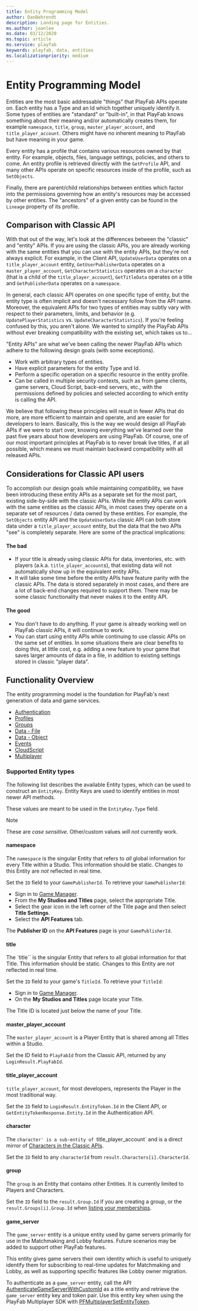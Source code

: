 ```yaml
---
title: Entity Programming Model
author: DanBehrendt
description: Landing page for Entities.
ms.author: joanlee
ms.date: 03/12/2020
ms.topic: article
ms.service: playfab
keywords: playfab, data, entities
ms.localizationpriority: medium
---
```


# Entity Programming Model

Entities are the most basic addressable "things" that PlayFab APIs operate on. Each entity has a Type and an Id which together uniquely identify it. Some types of entities are "standard" or "built-in", in that PlayFab knows something about their meaning and/or automatically creates them, for example `namespace`, `title`, `group`, `master_player_account`, and `title_player_account`. Others might have no inherent meaning to PlayFab but have meaning in your game.

Every entity has a profile that contains various resources owned by that entity. For example, objects, files, language settings, policies, and others to come. An entity profile is retrieved directly with the `GetProfile` API, and many other APIs operate on specific resources inside of the profile, such as `SetObjects`.

Finally, there are parent/child relationships between entities which factor into the permissions governing how an entity's resources may be accessed by other entities. The "ancestors" of a given entity can be found in the `Lineage` property of its profile.

## Comparison with Classic API

With that out of the way, let's look at the differences between the "classic" and "entity" APIs. If you are using the classic APIs, you are already working with the same entities that you can use with the entity APIs, but they're not always explicit. For example, in the Client API, `UpdateUserData` operates on a `title_player_account` entity, `GetUserPublisherData` operates on a `master_player_account`, `GetCharacterStatistics` operates on a `character` (that is a child of the `title_player_account`), `GetTitleData` operates on a title and `GetPublisherData` operates on a `namespace`.

In general, each classic API operates on one specific type of entity, but the entity type is often implicit and doesn't necessary follow from the API name. Moreover, the equivalent APIs for two types of entities may subtly vary with respect to their parameters, limits, and behavior (e.g. `UpdatePlayerStatistics` vs. `UpdateCharacterStatistics`). If you're feeling confused by this, you aren't alone. We wanted to simplify the PlayFab APIs without ever breaking compatibility with the existing set, which takes us to...

"Entity APIs" are what we've been calling the newer PlayFab APIs which adhere to the following design goals (with some exceptions).

- Work with arbitrary types of entities.
- Have explicit parameters for the entity Type and Id.
- Perform a specific operation on a specific resource in the entity profile.
- Can be called in multiple security contexts, such as from game clients, game servers, Cloud Script, back-end servers, etc., with the permissions defined by policies and selected according to which entity is calling the API.

We believe that following these principles will result in fewer APIs that do more, are more efficient to maintain and operate, and are easier for developers to learn. Basically, this is the way we would design all PlayFab APIs if we were to start over, knowing everything we've learned over the past five years about how developers are using PlayFab. Of course, one of our most important principles at PlayFab is to never break live titles, if at all possible, which means we must maintain backward compatibility with all released APIs.

## Considerations for Classic API users

To accomplish our design goals while maintaining compatibility, we have been introducing these entity APIs as a separate set for the most part, existing side-by-side with the classic APIs. While the entity APIs can work with the same entities as the classic APIs, in most cases they operate on a separate set of resources / data owned by these entities. For example, the `SetObjects` entity API and the `UpdateUserData` classic API can both store data under a `title_player_account` entity, but the data that the two APIs "see" is completely separate. Here are some of the practical implications:

#### The bad

- If your title is already using classic APIs for data, inventories, etc. with players (a.k.a. `title_player_account`s), that existing data will not automatically show up in the equivalent entity APIs.
- It will take some time before the entity APIs have feature parity with the classic APIs. The data is stored separately in most cases, and there are a lot of back-end changes required to support them. There may be some classic functionality that never makes it to the entity API.

#### The good

- You don't have to do anything. If your game is already working well on PlayFab classic APIs, it will continue to work.
- You can start using entity APIs while continuing to use classic APIs on the same set of entities. In some situations there are clear benefits to doing this, at little cost, e.g. adding a new feature to your game that saves larger amounts of data in a file, in addition to existing settings stored in classic "player data".

## Functionality Overview

The entity programming model is the foundation for PlayFab's next generation of data and game services. 

- [Authentication](xref:titleid.playfabapi.com.authentication.authentication)
- [Profiles](xref:titleid.playfabapi.com.profiles.accountmanagement)
- [Groups](xref:titleid.playfabapi.com.groups.groups)
- [Data - File](xref:titleid.playfabapi.com.data.file)
- [Data - Object](xref:titleid.playfabapi.com.data.object)
- [Events](../../../api-references/events/index.md)
- [CloudScript](xref:titleid.playfabapi.com.cloudscript.server-sidecloudscript)
- [Multiplayer](xref:titleid.playfabapi.com.multiplayer.multiplayerserver)

### Supported Entity types

The following list describes the available Entity types, which can be used to construct an `EntityKey`. Entity Keys are used to identify entities in most newer API methods.

These values are meant to be used in the `EntityKey.Type` field.

> [!NOTE]
> These are *case sensitive*. Other/custom values *will not* currently work.

#### namespace

The `namespace` is the singular Entity that refers to *all* global information for every Title within a Studio. This information should be static. Changes to this Entity are *not* reflected in real time.

Set the `ID` field to your `GamePublisherId`. To retrieve your `GamePublisherId`:

- Sign in to [Game Manager](https://developer.playfab.com).
- From the **My Studios and Titles** page, select the appropriate Title.
- Select the gear icon in the left corner of the Title page and then select **Title Settings**.
- Select the **API Features** tab.

The **Publisher ID** on the **API Features** page is your `GamePublisherId`.

#### title

The `title`` is the singular Entity that refers to all global information for that Title. This information should be static. Changes to this Entity are *not* reflected in real time.

Set the `ID` field to your game's `TitleId`. To retrieve your `TitleId`:

- Sign in to [Game Manager](https://developer.playfab.com).
- On the **My Studios and Titles** page locate your Title.

The Title ID is located just below the name of your Title.

#### master_player_account

The `master_player_account` is a Player Entity that is shared among all Titles within a Studio.

Set the ID field to `PlayFabId` from the Classic API, returned by any `LoginResult.PlayFabId`.

#### title_player_account

`title_player_account`, for most developers, represents the Player in the most traditional way.

Set the `ID` field to `LoginResult.EntityToken.Id` in the Client API, or `GetEntityTokenResponse.Entity.Id` in the Authentication API.

#### character

The `character' is a sub-entity of `title_player_account` and is a direct mirror of [Characters in the Classic APIs](xref:titleid.playfabapi.com.client.characters.getalluserscharacters).

Set the `ID` field to any `characterId` from `result.Characters[i].CharacterId`.

#### group

The `group` is an Entity that contains other Entities. It is currently limited to Players and Characters.

Set the `ID` field to the `result.Group.Id` if you are creating a group, or the `result.Groups[i].Group.Id` when [listing your memberships](xref:titleid.playfabapi.com.groups.groups.listmembership).

#### game_server 

The `game_server` entity is a unique entity used by game servers primarily for use in the Matchmaking and Lobby features. Future scenarios may be added to support other PlayFab features. 

This entity gives game servers their own identity which is useful to uniquely identify them for subscribing to real-time updates for Matchmaking and Lobby, as well as supporting specific features like Lobby owner migration.

To authenticate as a `game_server` entity, call the API [AuthenticateGameServerWithCustomId](xref:titleid.playfabapi.com.authentication.authentication.authenticategameserverwithcustomid) as a title entity and retrieve the `game_server` entity key and token pair. Use this entity key when using the PlayFab Multiplayer SDK with [PFMultiplayerSetEntityToken](../../multiplayer/lobby/playfabmultiplayerreference-cpp/pfmultiplayer/functions/pfmultiplayersetentitytoken.md). 